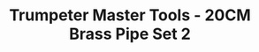 ---
layout: product
title: "Trumpeter Master Tools - 20CM Brass Pipe Set 2"
price: "N/A" 
desc: "N/A"
img_path: "/assets/img/TRU09943.webp"
brand: "N/A"
available: false
special_offer: false
new: false
soon: false
cat: "0N/A"
subcat: "0N/A"
subsubcat: "0N/A"
sifra: "TRU09943"
popular: false
spec: false
---